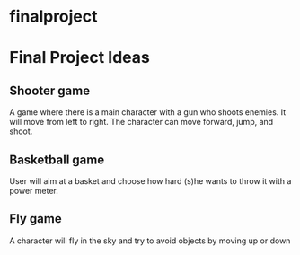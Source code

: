 finalproject
============
# Final Project Ideas



## Shooter game
A game where there is a main character with a gun who shoots enemies. It will move from left to right.
The character can move forward, jump, and shoot.

## Basketball game
User will aim at a basket and choose how hard (s)he wants to throw it with a power meter.

## Fly game
A character will fly in the sky and try to avoid objects by moving up or down

